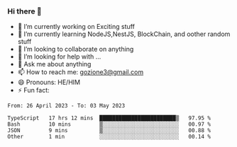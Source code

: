 ### Hi there 👋

<!--
**charlieScript/charlieScript** is a ✨ _special_ ✨ repository because its `README.md` (this file) appears on your GitHub profile.

Here are some ideas to get you started: -->

- 🔭 I’m currently working on Exciting stuff
- 🌱 I’m currently learning NodeJS,NestJS, BlockChain, and oother random stuff
- 👯 I’m looking to collaborate on anything
- 🤔 I’m looking for help with ...
- 💬 Ask me about anything
- 📫 How to reach me: gozione3@gmail.com
- 😄 Pronouns: HE/HIM
- ⚡ Fun fact: 
<!--START_SECTION:waka-->

```text
From: 26 April 2023 - To: 03 May 2023

TypeScript   17 hrs 12 mins  ████████████████████████▒   97.95 %
Bash         10 mins         ▒░░░░░░░░░░░░░░░░░░░░░░░░   00.97 %
JSON         9 mins          ▒░░░░░░░░░░░░░░░░░░░░░░░░   00.88 %
Other        1 min           ░░░░░░░░░░░░░░░░░░░░░░░░░   00.14 %
```

<!--END_SECTION:waka-->
